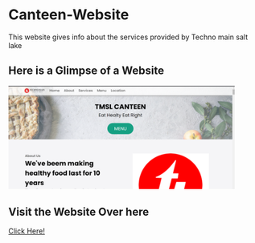 # Canteen-Website
This website gives info about the services provided by Techno main salt lake  
## Here is a Glimpse of a Website


<img  width ="450" src="./img/candemo.png">

## Visit the Website Over here
[Click Here!]("https://canteen-website-shinjan.vercel.app/")

